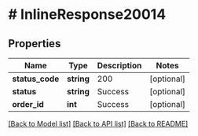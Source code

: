 # # InlineResponse20014

## Properties

Name | Type | Description | Notes
------------ | ------------- | ------------- | -------------
**status_code** | **string** | 200 | [optional]
**status** | **string** | Success | [optional]
**order_id** | **int** | Success | [optional]

[[Back to Model list]](../../README.md#models) [[Back to API list]](../../README.md#endpoints) [[Back to README]](../../README.md)
